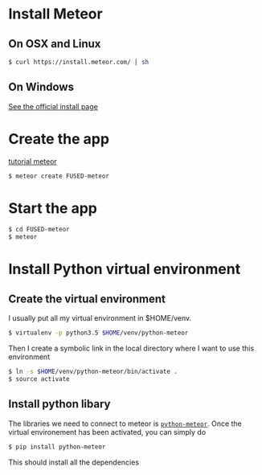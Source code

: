 # Install Meteor


## On OSX and Linux
```bash
$ curl https://install.meteor.com/ | sh
``` 
## On Windows
[See the official install page](https://www.meteor.com/install)

# Create the app
[tutorial meteor](https://www.meteor.com/tutorials/blaze/creating-an-app)

```bash
$ meteor create FUSED-meteor
```

# Start the app

```bash
$ cd FUSED-meteor
$ meteor
```     

# Install Python virtual environment
## Create the virtual environment

I usually put all my virtual environment in $HOME/venv. 

```bash
$ virtualenv -p python3.5 $HOME/venv/python-meteor
```

Then I create a symbolic link in the local directory where I want to use this environment

```bash
$ ln -s $HOME/venv/python-meteor/bin/activate .
$ source activate
```

## Install python libary
The libraries we need to connect to meteor is [`python-meteor`](https://github.com/hharnisc/python-meteor). Once the virtual environement has been activated, you can
 simply do
 
```bash
$ pip install python-meteor
``` 

This should install all the dependencies



